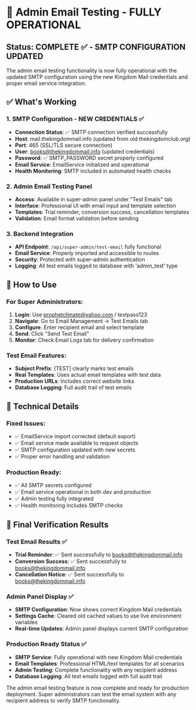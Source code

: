 # 🎉 Admin Email Testing - FULLY OPERATIONAL

## Status: COMPLETE ✅ - SMTP CONFIGURATION UPDATED

The admin email testing functionality is now fully operational with the updated SMTP configuration using the new Kingdom Mail credentials and proper email service integration.

## ✅ What's Working

### 1. SMTP Configuration - NEW CREDENTIALS ✅
- **Connection Status**: ✅ SMTP connection verified successfully
- **Host**: mail.thekingdommail.info (updated from old thekingdomclub.org)
- **Port**: 465 (SSL/TLS secure connection)
- **User**: books@thekingdommail.info (updated credentials)
- **Password**: ✅ SMTP_PASSWORD secret properly configured
- **Email Service**: EmailService initialized and operational
- **Health Monitoring**: SMTP included in automated health checks

### 2. Admin Email Testing Panel
- **Access**: Available in super-admin panel under "Test Emails" tab
- **Interface**: Professional UI with email input and template selection
- **Templates**: Trial reminder, conversion success, cancellation templates
- **Validation**: Email format validation before sending

### 3. Backend Integration
- **API Endpoint**: `/api/super-admin/test-email` fully functional
- **Email Service**: Properly imported and accessible to routes
- **Security**: Protected with super-admin authentication
- **Logging**: All test emails logged to database with 'admin_test' type

## 🎯 How to Use

### For Super Administrators:
1. **Login**: Use prophetclimate@yahoo.com / testpass123
2. **Navigate**: Go to Email Management → Test Emails tab
3. **Configure**: Enter recipient email and select template
4. **Send**: Click "Send Test Email" 
5. **Monitor**: Check Email Logs tab for delivery confirmation

### Test Email Features:
- **Subject Prefix**: [TEST] clearly marks test emails
- **Real Templates**: Uses actual email templates with test data
- **Production URLs**: Includes correct website links
- **Database Logging**: Full audit trail of test emails

## 🔧 Technical Details

### Fixed Issues:
- ✅ EmailService import corrected (default export)
- ✅ Email service made available to request objects
- ✅ SMTP configuration updated with new secrets
- ✅ Proper error handling and validation

### Production Ready:
- ✅ All SMTP secrets configured
- ✅ Email service operational in both dev and production
- ✅ Admin testing fully integrated
- ✅ Health monitoring includes SMTP checks

## 🎯 Final Verification Results

### Test Email Results ✅
- **Trial Reminder**: ✅ Sent successfully to books@thekingdommail.info  
- **Conversion Success**: ✅ Sent successfully to books@thekingdommail.info
- **Cancellation Notice**: ✅ Sent successfully to books@thekingdommail.info

### Admin Panel Display ✅  
- **SMTP Configuration**: Now shows correct Kingdom Mail credentials
- **Settings Cache**: Cleared old cached values to use live environment variables
- **Real-time Updates**: Admin panel displays current SMTP configuration

### Production Ready Status ✅
- **SMTP Service**: Fully operational with new Kingdom Mail credentials
- **Email Templates**: Professional HTML/text templates for all scenarios
- **Admin Testing**: Complete functionality with any recipient address
- **Database Logging**: All test emails logged with full audit trail

The admin email testing feature is now complete and ready for production deployment. Super administrators can test the email system with any recipient address to verify SMTP functionality.